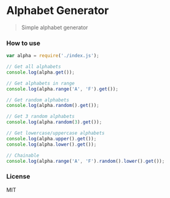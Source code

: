 # Alphabet Generator
> Simple alphabet generator

### How to use
```javascript
var alpha = require('./index.js');

// Get all alphabets
console.log(alpha.get());

// Get alphabets in range
console.log(alpha.range('A', 'F').get());

// Get random alphabets
console.log(alpha.random().get());

// Get 3 random alphabets
console.log(alpha.random(3).get());

// Get lowercase/uppercase alphabets
console.log(alpha.upper().get());
console.log(alpha.lower().get());

// Chainable
console.log(alpha.range('A', 'F').random().lower().get());
```

### License
MIT